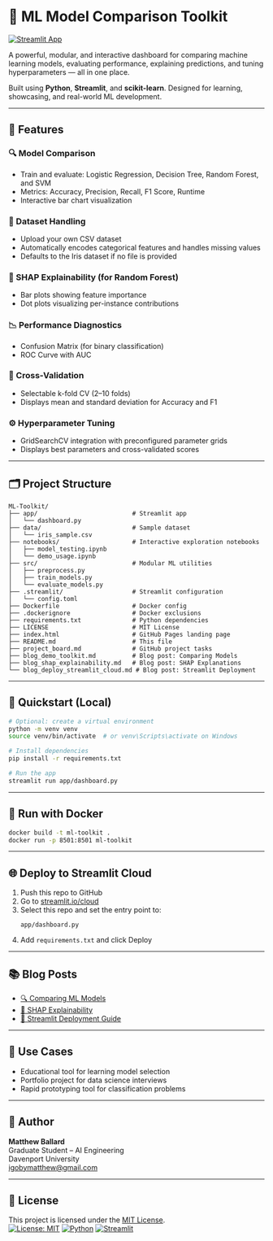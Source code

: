 # 🧠 ML Model Comparison Toolkit

[![Streamlit App](https://img.shields.io/badge/Live%20App-Streamlit-brightgreen?logo=streamlit)](https://ml-toolkit-ouzbcccswpncawcypvhsz7.streamlit.app/)


A powerful, modular, and interactive dashboard for comparing machine learning models, evaluating performance, explaining predictions, and tuning hyperparameters — all in one place.

Built using **Python**, **Streamlit**, and **scikit-learn**. Designed for learning, showcasing, and real-world ML development.

---

## 🚀 Features

### 🔍 Model Comparison
- Train and evaluate: Logistic Regression, Decision Tree, Random Forest, and SVM
- Metrics: Accuracy, Precision, Recall, F1 Score, Runtime
- Interactive bar chart visualization

### 📁 Dataset Handling
- Upload your own CSV dataset
- Automatically encodes categorical features and handles missing values
- Defaults to the Iris dataset if no file is provided

### 🔬 SHAP Explainability (for Random Forest)
- Bar plots showing feature importance
- Dot plots visualizing per-instance contributions

### 📉 Performance Diagnostics
- Confusion Matrix (for binary classification)
- ROC Curve with AUC

### 🔁 Cross-Validation
- Selectable k-fold CV (2–10 folds)
- Displays mean and standard deviation for Accuracy and F1

### ⚙️ Hyperparameter Tuning
- GridSearchCV integration with preconfigured parameter grids
- Displays best parameters and cross-validated scores

---

## 🗂 Project Structure

```
ML-Toolkit/
├── app/                          # Streamlit app
│   └── dashboard.py
├── data/                         # Sample dataset
│   └── iris_sample.csv
├── notebooks/                    # Interactive exploration notebooks
│   ├── model_testing.ipynb
│   └── demo_usage.ipynb
├── src/                          # Modular ML utilities
│   ├── preprocess.py
│   ├── train_models.py
│   └── evaluate_models.py
├── .streamlit/                   # Streamlit configuration
│   └── config.toml
├── Dockerfile                    # Docker config
├── .dockerignore                 # Docker exclusions
├── requirements.txt              # Python dependencies
├── LICENSE                       # MIT License
├── index.html                    # GitHub Pages landing page
├── README.md                     # This file
├── project_board.md              # GitHub project tasks
├── blog_demo_toolkit.md          # Blog post: Comparing Models
├── blog_shap_explainability.md   # Blog post: SHAP Explanations
└── blog_deploy_streamlit_cloud.md # Blog post: Streamlit Deployment
```

---

## 🧪 Quickstart (Local)

```bash
# Optional: create a virtual environment
python -m venv venv
source venv/bin/activate  # or venv\Scripts\activate on Windows

# Install dependencies
pip install -r requirements.txt

# Run the app
streamlit run app/dashboard.py
```

---

## 🐳 Run with Docker

```bash
docker build -t ml-toolkit .
docker run -p 8501:8501 ml-toolkit
```

---

## 🌐 Deploy to Streamlit Cloud

1. Push this repo to GitHub
2. Go to [streamlit.io/cloud](https://streamlit.io/cloud)
3. Select this repo and set the entry point to:
   ```
   app/dashboard.py
   ```
4. Add `requirements.txt` and click Deploy

---

## 📚 Blog Posts

- [🔍 Comparing ML Models](blog_demo_toolkit.md)
- [🔬 SHAP Explainability](blog_shap_explainability.md)
- [🚀 Streamlit Deployment Guide](blog_deploy_streamlit_cloud.md)

---

## 📌 Use Cases

- Educational tool for learning model selection
- Portfolio project for data science interviews
- Rapid prototyping tool for classification problems

---

## 👤 Author

**Matthew Ballard**  
Graduate Student – AI Engineering  
Davenport University  
[igobymatthew@gmail.com](mailto:igobymatthew@gmail.com)

---

## 🧠 License

This project is licensed under the [MIT License](LICENSE).  
[![License: MIT](https://img.shields.io/badge/License-MIT-yellow.svg)](LICENSE)
[![Python](https://img.shields.io/badge/Python-3.9+-blue.svg)](https://www.python.org/)
[![Streamlit](https://img.shields.io/badge/Powered%20by-Streamlit-red)](https://streamlit.io/)
